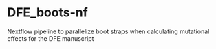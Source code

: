 # DFE_boots-nf
Nextflow pipeline to parallelize boot straps when calculating mutational effects for the DFE manuscript
